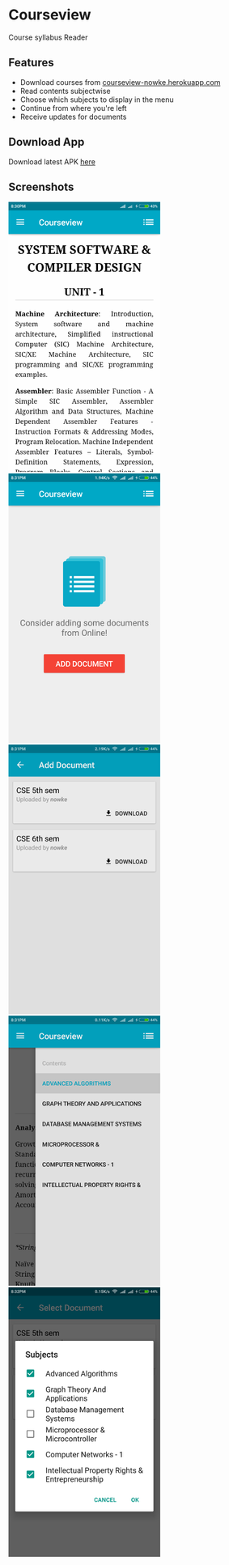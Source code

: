 # Courseview
Course syllabus Reader

## Features
* Download courses from [courseview-nowke.herokuapp.com](http://courseview-nowke.herokuapp.com)
* Read contents subjectwise
* Choose which subjects to display in the menu
* Continue from where you're left
* Receive updates for documents

## Download App
Download latest APK [here](apks/in.nowke.courseview-1.0.apk)

## Screenshots

<img src="screenshots/screen1.png?raw=true" alt="Screenshot 1" width="300px">
<img src="screenshots/screen2.png?raw=true" alt="Screenshot 2" width="300px"><br>

<img src="screenshots/screen3.png?raw=true" alt="Screenshot 3" width="300px">
<img src="screenshots/screen4.png?raw=true" alt="Screenshot 4" width="300px"><br>

<img src="screenshots/screen5.png?raw=true" alt="Screenshot 5" width="300px">